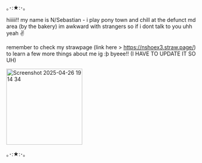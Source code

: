 ｡･:★:･｡

hiiiii!! my name is N/Sebastian -
i play pony town and chill at the defunct md area (by the bakery) 
im awkward with strangers so if i dont talk to you uhh yeah ✌️

remember to check my strawpage (link here > https://nshoex3.straw.page/) to learn a few more things about me ig :þ
byeee!! (I HAVE TO UPDATE IT SO UH)

<img width="200" height="200" alt="Screenshot 2025-04-26 19 14 34" src="https://github.com/user-attachments/assets/002c4361-febe-4a8a-b0c3-e00fae108a85" />

｡･:★:･｡
